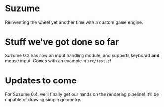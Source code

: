 # Suzume
Reinventing the wheel yet another time with a custom game engine.

# Stuff we've got done so far
Suzume 0.3 has now an input handling module, and supports 
keyboard **and** mouse input.
Comes with an example in `src/test.c`!

# Updates to come
For Suzume 0.4, we’ll finally get our hands on the rendering 
pipeline!  It’ll be capable of drawing simple geometry.
